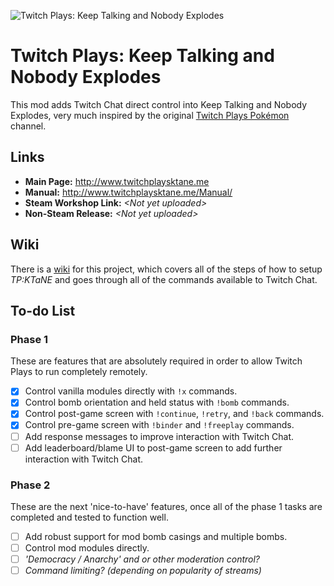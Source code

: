 ![Twitch Plays: Keep Talking and Nobody Explodes](http://twitchplaysktane.me/android-chrome-192x192.png)

# Twitch Plays: Keep Talking and Nobody Explodes
This mod adds Twitch Chat direct control into Keep Talking and Nobody Explodes, very much inspired by the original [Twitch Plays Pokémon](http://tppdevs.com/) channel.

## Links
* **Main Page:** http://www.twitchplaysktane.me
* **Manual:** http://www.twitchplaysktane.me/Manual/
* **Steam Workshop Link:** *&lt;Not yet uploaded&gt;*
* **Non-Steam Release:** *&lt;Not yet uploaded&gt;*

## Wiki
There is a [wiki](https://github.com/ashbash1987/ktanemod-twitchplays/wiki) for this project, which covers all of the steps of how to setup *TP:KTaNE* and goes through all of the commands available to Twitch Chat.

## To-do List
### Phase 1
These are features that are absolutely required in order to allow Twitch Plays to run completely remotely.
- [x] Control vanilla modules directly with `!x` commands.
- [x] Control bomb orientation and held status with `!bomb` commands.
- [x] Control post-game screen with `!continue`, `!retry`, and `!back` commands.
- [x] Control pre-game screen with `!binder` and `!freeplay` commands.
- [ ] Add response messages to improve interaction with Twitch Chat.
- [ ] Add leaderboard/blame UI to post-game screen to add further interaction with Twitch Chat.
### Phase 2
These are the next 'nice-to-have' features, once all of the phase 1 tasks are completed and tested to function well.
- [ ] Add robust support for mod bomb casings and multiple bombs.
- [ ] Control mod modules directly.
- [ ] *'Democracy / Anarchy' and or other moderation control?*
- [ ] *Command limiting? (depending on popularity of streams)*
